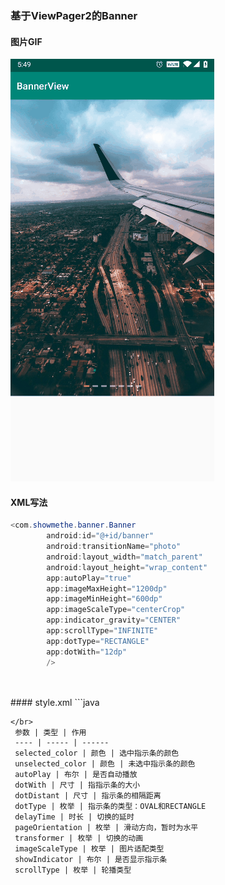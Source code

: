 ### 基于ViewPager2的Banner

#### 图片GIF</br>
<img src ="https://github.com/ShowMeThe/BannerView/blob/master/jpg/20191213.gif" alt = "GIF"/>

#### XML写法
```java
<com.showmethe.banner.Banner
        android:id="@+id/banner"
        android:transitionName="photo"
        android:layout_width="match_parent"
        android:layout_height="wrap_content"
        app:autoPlay="true"
        app:imageMaxHeight="1200dp"
        app:imageMinHeight="600dp"
        app:imageScaleType="centerCrop"
        app:indicator_gravity="CENTER"
        app:scrollType="INFINITE"
        app:dotType="RECTANGLE"
        app:dotWith="12dp"
        />
       
```
</br>
#### style.xml
```java
 <declare-styleable name="Banner">
        <attr name="selected_color" format="color|reference"/>
        <attr name="unselected_color" format="color|reference"/>
        <attr name="autoPlay" format="boolean"/>
        <attr name="dotWith" format="dimension"/>
        <attr name="dotDistant" format="dimension"/>
        <attr name="dotType" format="enum">
            <enum name="OVAL" value="0"/>
            <enum name="RECTANGLE" value="1"/>
        </attr>
        <attr name="delayTime" format="integer"/>
        <attr name="pageOrientation" format="enum">
            <enum name="HORIZONTAL" value="0"/>
        </attr>
        <attr name="transformer" format="enum">
            <enum name="Parallax" value="0"/>
            <enum name="Spinner" value="1"/>
            <enum name="AlphaScale" value="2"/>
        </attr>
        <attr name="imageScaleType" format="enum">
            <enum name="fitXY" value="0"/>
            <enum name="centerCrop" value="1"/>
        </attr>
        <attr name="showIndicator" format="boolean"/>
        <attr name="imageMinHeight" format="dimension"/>
        <attr name="imageMaxHeight" format="dimension"/>
        <attr name="indicator_gravity" format="enum">
            <enum name="CENTER" value="0"/>
            <enum name="START" value="1"/>
            <enum name="END" value="2"/>
        </attr>
        <attr name="scrollType" format="enum">
            <enum name="REPEAT" value="3"/>
            <enum name="INFINITE" value="4"/>
        </attr>
    </declare-styleable>


```
</br>
 参数 | 类型 | 作用
 ---- | ----- | ------  
 selected_color | 颜色 | 选中指示条的颜色
 unselected_color | 颜色 | 未选中指示条的颜色
 autoPlay | 布尔 | 是否自动播放
 dotWith | 尺寸 | 指指示条的大小
 dotDistant | 尺寸 | 指示条的相隔距离
 dotType | 枚举 | 指示条的类型：OVAL和RECTANGLE
 delayTime | 时长 | 切换的延时
 pageOrientation | 枚举 | 滑动方向，暂时为水平
 transformer | 枚举 | 切换的动画
 imageScaleType | 枚举 | 图片适配类型
 showIndicator | 布尔 | 是否显示指示条
 scrollType | 枚举 | 轮播类型
